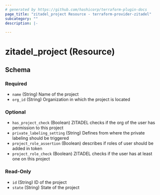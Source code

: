 ```yaml
---
# generated by https://github.com/hashicorp/terraform-plugin-docs
page_title: "zitadel_project Resource - terraform-provider-zitadel"
subcategory: ""
description: |-
  
---
```


# zitadel_project (Resource)





<!-- schema generated by tfplugindocs -->
## Schema

### Required

- `name` (String) Name of the project
- `org_id` (String) Organization in which the project is located

### Optional

- `has_project_check` (Boolean) ZITADEL checks if the org of the user has permission to this project
- `private_labeling_setting` (String) Defines from where the private labeling should be triggered
- `project_role_assertion` (Boolean) describes if roles of user should be added in token
- `project_role_check` (Boolean) ZITADEL checks if the user has at least one on this project

### Read-Only

- `id` (String) ID of the project
- `state` (String) State of the project


